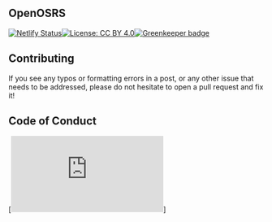 ## OpenOSRS
[![Netlify Status](https://api.netlify.com/api/v1/badges/dab38b2f-c1da-4e02-b7f7-f23c3290f5f6/deploy-status)](https://app.netlify.com/sites/openosrs/deploys)[![License: CC BY 4.0](https://img.shields.io/badge/License-CC%20BY%204.0-lightgrey.svg)](https://creativecommons.org/licenses/by/4.0/)[![Greenkeeper badge](https://badges.greenkeeper.io/open-osrs/openosrs.com.svg)](https://greenkeeper.io/)

## Contributing

If you see any typos or formatting errors in a post, or any other issue that needs to be addressed, please do not hesitate to open a pull request and fix it!

## Code of Conduct

[![Open Source Code of Conduct](https://github.com/open-osrs/openosrs.com/blob/master/code-of-conduct.md)]

